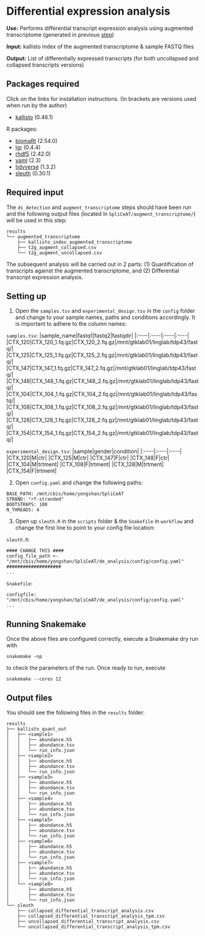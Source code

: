 # Differential expression analysis

**Use:** Performs differential transcript expression analysis using augmented transcriptome (generated in previous [step](https://github.com/ys-lim/SpliCeAT/tree/main/augment_transcriptome))

**Input:** kallisto index of the augmented transcriptome & sample FASTQ files

**Output:** List of differentially expressed transcripts (for both uncollapsed and collapsed transcripts versions)

## Packages required
Click on the links for installation instructions. (In brackets are versions used when run by the author)
- [kallisto](https://pachterlab.github.io/kallisto/download) (0.46.1)

R packages:
- [biomaRt](https://bioconductor.org/packages/release/bioc/html/biomaRt.html) (2.54.0)
- [lgr](https://cran.r-project.org/web/packages/lgr/index.html) (0.4.4)
- [rhdf5](https://bioconductor.org/packages/release/bioc/html/rhdf5.html) (2.42.0)
- [yaml](https://www.rdocumentation.org/packages/yaml/versions/2.3.7) (2.3)
- [tidyverse](https://tidyverse.tidyverse.org/) (1.3.2)
- [sleuth](http://pachterlab.github.io/sleuth/download) (0.30.1)

## Required input
The `ds_detection` and `augment_transcriptome` steps should have been run and the following output files (located in `SpliCeAT/augment_transcriptome/`) will be used in this step: 
```
results
└── augmented_transcriptome
    ├── kallisto_index_augmented_transcriptome
    ├── t2g_augment_collapsed.csv
    └── t2g_augment_uncollapsed.csv
```
The subsequent analysis will be carried out in 2 parts: (1) Quantification of transcripts against the augmented transcriptome, and (2) Differential transcript expression analysis. 

## Setting up
1. Open the `samples.tsv` and `experimental_design.tsv` in the `config` folder and change to your sample names, paths and conditions accordingly. It is important to adhere to the column names:

`samples.tsv`:
|sample_name|fastq1|fastq2|fastqdir|
|:----|:----|:----|:----|
|CTX_120|CTX_120_1.fq.gz|CTX_120_2.fq.gz|/mnt/gtklab01/linglab/tdp43/fastq/|
|CTX_125|CTX_125_1.fq.gz|CTX_125_2.fq.gz|/mnt/gtklab01/linglab/tdp43/fastq/|
|CTX_147|CTX_147_1.fq.gz|CTX_147_2.fq.gz|/mnt/gtklab01/linglab/tdp43/fastq/|
|CTX_148|CTX_148_1.fq.gz|CTX_148_2.fq.gz|/mnt/gtklab01/linglab/tdp43/fastq/|
|CTX_104|CTX_104_1.fq.gz|CTX_104_2.fq.gz|/mnt/gtklab01/linglab/tdp43/fastq/|
|CTX_108|CTX_108_1.fq.gz|CTX_108_2.fq.gz|/mnt/gtklab01/linglab/tdp43/fastq/|
|CTX_128|CTX_128_1.fq.gz|CTX_128_2.fq.gz|/mnt/gtklab01/linglab/tdp43/fastq/|
|CTX_154|CTX_154_1.fq.gz|CTX_154_2.fq.gz|/mnt/gtklab01/linglab/tdp43/fastq/|

`experimental_design.tsv`:
|sample|gender|condition|
|:----|:----|:----|
|CTX_120|M|ctr|
|CTX_125|M|ctr|
|CTX_147|F|ctr|
|CTX_148|F|ctr|
|CTX_104|M|trtment|
|CTX_108|F|trtment|
|CTX_128|M|trtment|
|CTX_154|F|trtment|

2. Open `config.yaml` and change the following paths:
```
BASE_PATH: /mnt/cbis/home/yongshan/SpliCeAT
STRAND: "rf-stranded"
BOOTSTRAPS: 100
N_THREADS: 4
```

3. Open up `sleuth.R` in the `scripts` folder & the `Snakefile` in `workflow` and change the first line to point to your config file location:

`sleuth.R`:
```
#### CHANGE THIS ####
config_file_path <- "/mnt/cbis/home/yongshan/SpliCeAT/de_analysis/config/config.yaml"
####################
...
```
`Snakefile`:
```
configfile: "/mnt/cbis/home/yongshan/SpliCeAT/de_analysis/config/config.yaml"
...
```

## Running Snakemake
Once the above files are configured correctly, execute a Snakemake dry run with
```
snakemake -np
```
to check the parameters of the run. Once ready to run, execute
```
snakemake --cores 12
```

## Output files
You should see the following files in the `results` folder:
```
results
├── kallisto_quant_out
│   ├── <sample1>
│   │   ├── abundance.h5
│   │   ├── abundance.tsv
│   │   └── run_info.json
│   ├── <sample2>
│   │   ├── abundance.h5
│   │   ├── abundance.tsv
│   │   └── run_info.json
│   ├── <sample3>
│   │   ├── abundance.h5
│   │   ├── abundance.tsv
│   │   └── run_info.json
│   ├── <sample4>
│   │   ├── abundance.h5
│   │   ├── abundance.tsv
│   │   └── run_info.json
│   ├── <sample5>
│   │   ├── abundance.h5
│   │   ├── abundance.tsv
│   │   └── run_info.json
│   ├── <sample6>
│   │   ├── abundance.h5
│   │   ├── abundance.tsv
│   │   └── run_info.json
│   ├── <sample7>
│   │   ├── abundance.h5
│   │   ├── abundance.tsv
│   │   └── run_info.json
│   └── <sample8>
│       ├── abundance.h5
│       ├── abundance.tsv
│       └── run_info.json
└── sleuth
    ├── collapsed_differential_transcript_analysis.csv
    ├── collapsed_differential_transcript_analysis_tpm.csv
    ├── uncollapsed_differential_transcript_analysis.csv
    └── uncollapsed_differential_transcript_analysis_tpm.csv
```
